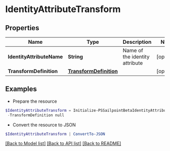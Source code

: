 # IdentityAttributeTransform
## Properties

Name | Type | Description | Notes
------------ | ------------- | ------------- | -------------
**IdentityAttributeName** | **String** | Name of the identity attribute | [optional] 
**TransformDefinition** | [**TransformDefinition**](TransformDefinition.md) |  | [optional] 

## Examples

- Prepare the resource
```powershell
$IdentityAttributeTransform = Initialize-PSSailpointBetaIdentityAttributeTransform  -IdentityAttributeName email `
 -TransformDefinition null
```

- Convert the resource to JSON
```powershell
$IdentityAttributeTransform | ConvertTo-JSON
```

[[Back to Model list]](../README.md#documentation-for-models) [[Back to API list]](../README.md#documentation-for-api-endpoints) [[Back to README]](../README.md)

